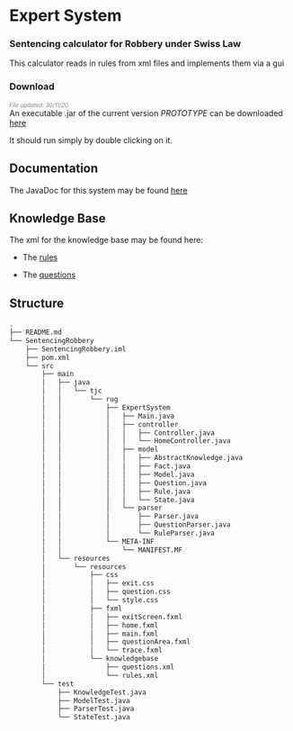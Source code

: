 # Expert System

### Sentencing calculator for Robbery under Swiss Law

This calculator reads in rules from xml files and implements them via a gui

### Download
_<span style="color:grey; font-size:10px">File updated: 30/11/20</span>_  
An executable .jar of the current version _PROTOTYPE_ can be downloaded [here](https://github.com/timjchandler/ExpertSystem/raw/main/SentencingRobbery-PROTOTYPE.jar)

It should run simply by double clicking on it.

## Documentation

The JavaDoc for this system may be found [here](https://timjchandler.github.io/ExpertSystem/JavaDoc/overview-summary.html)

## Knowledge Base

The xml for the knowledge base may be found here:

+ The [rules](https://timjchandler.github.io/ExpertSystem/SentencingRobbery/knowledgebase/rules.xml)

+ The [questions](https://timjchandler.github.io/ExpertSystem/SentencingRobbery/knowledgebase/questions.xml)


## Structure

```bash
.
├── README.md
└── SentencingRobbery
    ├── SentencingRobbery.iml
    ├── pom.xml
    └── src
        ├── main
        │   ├── java
        │   │   └── tjc
        │   │       └── rug
        │   │           ├── ExpertSystem
        │   │           │   ├── Main.java
        │   │           │   ├── controller
        │   │           │   │   ├── Controller.java
        │   │           │   │   └── HomeController.java
        │   │           │   ├── model
        │   │           │   │   ├── AbstractKnowledge.java
        │   │           │   │   ├── Fact.java
        │   │           │   │   ├── Model.java
        │   │           │   │   ├── Question.java
        │   │           │   │   ├── Rule.java
        │   │           │   │   └── State.java
        │   │           │   └── parser
        │   │           │       ├── Parser.java
        │   │           │       ├── QuestionParser.java
        │   │           │       └── RuleParser.java
        │   │           └── META-INF
        │   │               └── MANIFEST.MF
        │   └── resources
        │       └── resources
        │           ├── css
        │           │   ├── exit.css
        │           │   ├── question.css
        │           │   └── style.css
        │           ├── fxml
        │           │   ├── exitScreen.fxml
        │           │   ├── home.fxml
        │           │   ├── main.fxml
        │           │   ├── questionArea.fxml
        │           │   └── trace.fxml
        │           └── knowledgebase
        │               ├── questions.xml
        │               └── rules.xml
        └── test
            ├── KnowledgeTest.java
            ├── ModelTest.java
            ├── ParserTest.java
            └── StateTest.java
            
            
```
